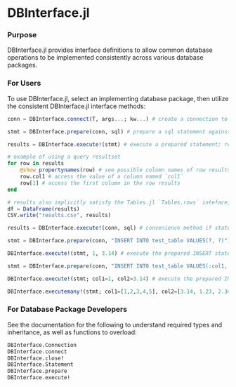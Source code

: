 # DBInterface.jl

### Purpose
DBInterface.jl provides interface definitions to allow common database operations to be implemented consistently
across various database packages.

### For Users
To use DBInterface.jl, select an implementing database package, then utilize the consistent DBInterface.jl interface methods:
```julia
conn = DBInterface.connect(T, args...; kw...) # create a connection to a specific database T; required parameters are database-specific

stmt = DBInterface.prepare(conn, sql) # prepare a sql statement against the connection; returns a statement object

results = DBInterface.execute!(stmt) # execute a prepared statement; returns an iterator of rows (property-accessible & indexable)

# example of using a query resultset
for row in results
    @show propertynames(row) # see possible column names of row results
    row.col1 # access the value of a column named `col1`
    row[1] # access the first column in the row results
end

# results also implicitly satisfy the Tables.jl `Tables.rows` inteface, so any compatible sink can ingest results
df = DataFrame(results)
CSV.write("results.csv", results)

results = DBInterface.execute!(conn, sql) # convenience method if statement preparation/re-use isn't needed

stmt = DBInterface.prepare(conn, "INSERT INTO test_table VALUES(?, ?)") # prepare a statement with positional parameters

DBInterface.execute!(stmt, 1, 3.14) # execute the prepared INSERT statement, passing 1 and 3.14 as positional parameters

stmt = DBInterface.prepare(conn, "INSERT INTO test_table VALUES(:col1, :col2)") # prepare a statement with named parameters

DBInterface.execute!(stmt; col1=1, col2=3.14) # execute the prepared INSERT statement, with 1 and 3.14 as named parameters

DBInterface.executemany!(stmt; col1=[1,2,3,4,5], col2=[3.14, 1.23, 2.34 3.45, 4.56]) # execute the prepared statement multiple times for each set of named parameters; each named parameter must be an indexable collection
```

### For Database Package Developers
See the documentation for the following to understand required types and inheritance, as well as functions to overload:
```julia
DBInterface.Connection
DBInterface.connect
DBInterface.close!
DBInterface.Statement
DBInterface.prepare
DBInterface.execute!
```